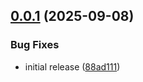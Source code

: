 ## [0.0.1](https://github.com/3ru/eslint-plugin-baseline-js/compare/v0.0.0...v0.0.1) (2025-09-08)


### Bug Fixes

* initial release ([88ad111](https://github.com/3ru/eslint-plugin-baseline-js/commit/88ad111c80dfe6d76a5587d716eb06d4ff4d7589))

